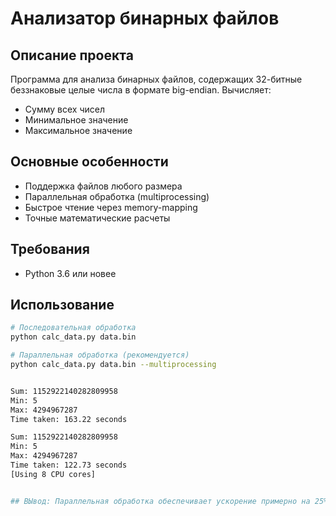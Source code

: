 # Анализатор бинарных файлов

## Описание проекта
Программа для анализа бинарных файлов, содержащих 32-битные беззнаковые целые числа в формате big-endian. Вычисляет:
- Сумму всех чисел
- Минимальное значение
- Максимальное значение

##  Основные особенности
-  Поддержка файлов любого размера
-  Параллельная обработка (multiprocessing)
-  Быстрое чтение через memory-mapping
-  Точные математические расчеты

## Требования
- Python 3.6 или новее

## Использование

```bash
# Последовательная обработка
python calc_data.py data.bin

# Параллельная обработка (рекомендуется)
python calc_data.py data.bin --multiprocessing


Sum: 1152922140282809958
Min: 5
Max: 4294967287
Time taken: 163.22 seconds

Sum: 1152922140282809958
Min: 5
Max: 4294967287
Time taken: 122.73 seconds
[Using 8 CPU cores]


## ВЫвод: Параллельная обработка обеспечивает ускорение примерно на 25%

